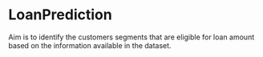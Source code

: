 # LoanPrediction
Aim is to identify the customers segments that are eligible for loan amount based on the information available in the dataset.
